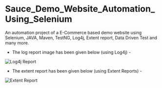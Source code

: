 # Sauce_Demo_Website_Automation_Using_Selenium
An automation project of a E-Commerce based demo website using Selenium, JAVA, Maven, TestNG, Log4j, Extent report, Data Driven Test and many more.

* The log report image has been given below (using Log4j) -
  


![Log4j Report](https://github.com/shifat124/Sauce_Demo_Website_Automation_Using_Selenium/assets/69003347/00951af0-4f60-47b8-a4a4-9bcef0241a82)   


* The extent report has been given below (using Extent Reports) -
  


![Extent Report](https://github.com/shifat124/Sauce_Demo_Website_Automation_Using_Selenium/assets/69003347/5e628e6b-89fa-4322-ac13-ef9ba55f29d2)
